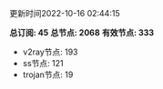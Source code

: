 更新时间2022-10-16 02:44:15

**总订阅: 45**
**总节点: 2068**
**有效节点: 333**
- v2ray节点: 193
- ss节点: 121
- trojan节点: 19
